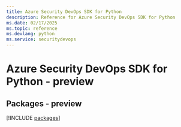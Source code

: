 ```yaml
---
title: Azure Security DevOps SDK for Python
description: Reference for Azure Security DevOps SDK for Python
ms.date: 02/17/2025
ms.topic: reference
ms.devlang: python
ms.service: securitydevops
---
```

# Azure Security DevOps SDK for Python - preview
## Packages - preview
[!INCLUDE [packages](security-devops-index.md)]